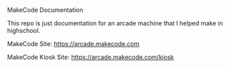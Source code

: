 MakeCode Documentation

This repo is just documentation for an arcade machine that I helped make in highschool.

MakeCode Site: <https://arcade.makecode.com>

MakeCode Kiosk Site: <https://arcade.makecode.com/kiosk>
